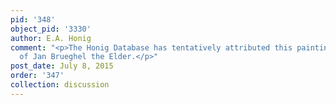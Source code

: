 ```yaml
---
pid: '348'
object_pid: '3330'
author: E.A. Honig
comment: "<p>The Honig Database has tentatively attributed this painting to the Studio
  of Jan Brueghel the Elder.</p>"
post_date: July 8, 2015
order: '347'
collection: discussion
---
```


